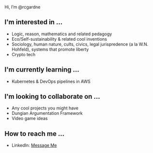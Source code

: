 
Hi, I’m @rcgardne

## I'm interested in ...
- Logic, reason, mathematics and related pedagogy
- Eco/Self-sustainability & related cool inventions
- Sociology, human nature, cults, civics, legal jurispredence (a la W.N. Hohfeld), systems that promote liberty
- Crypto tech
## I'm currently learning ...
- Kubernetes & DevOps pipelines in AWS
## I'm looking to collaborate on ...
- Any cool projects you might have
- Dungian Argumentation Framework
- Video game ideas
## How to reach me ...
- LinkedIn: [Message Me](https://www.linkedin.com/in/rayne-gardner-5917255b/)
 
<!---
rcgardne/rcgardne is a ✨ special ✨ repository because its `README.md` (this file) appears on your GitHub profile.
You can click the Preview link to take a look at your changes.
--->
